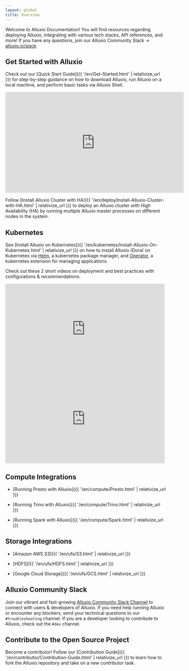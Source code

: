 ```yaml
---
layout: global
title: Overview
---
```


Welcome to Alluxio Documentation! You will find resources regarding deploying Alluxio, integrating with various tech stacks, API references, and more! If you have any questions, join our Alluxio Community Slack &rarr; [alluxio.io/slack](https://www.alluxio.io/slack)

## Get Started with Alluxio

Check out our [Quick Start Guide]({{ '/en/Get-Started.html' | relativize_url }}) for step-by-step guidance on how to download Alluxio, run Alluxio on a local machine, and perform basic tasks via Alluxio Shell.

<iframe width="560" height="315" src="https://www.youtube.com/embed/5YQvvznT5cI" title="YouTube video player" frameborder="0" allow="accelerometer; autoplay; clipboard-write; encrypted-media; gyroscope; picture-in-picture; web-share" allowfullscreen></iframe>

Follow [Install Alluxio Cluster with HA]({{ '/en/deploy/Install-Alluxio-Cluster-with-HA.html' | relativize_url }}) to deploy an Alluxio cluster with High Availability (HA) by running multiple Alluxio master processes on different nodes in the system.

## Kubernetes
See [Install Alluxio on Kubernetes]({{ '/en/kubernetes/Install-Alluxio-On-Kubernetes.html' | relativize_url }}) on how to install Alluxio (Dora) on Kubernetes via 
[Helm](https://helm.sh/), a kubernetes package manager, and [Operator](https://kubernetes.io/docs/concepts/extend-kubernetes/operator/), a kubernetes extension for managing applications.

Check out these 2 short videos on deployment and best practices with configurations & recommendations:

<iframe width="500" height="281" src="https://www.youtube.com/embed/FlvbekK_xG0" title="YouTube video player" frameborder="0" allow="accelerometer; autoplay; clipboard-write; encrypted-media; gyroscope; picture-in-picture; web-share" allowfullscreen></iframe>

<iframe width="500" height="281" src="https://www.youtube.com/embed/zwhMwiYmO8M" title="YouTube video player" frameborder="0" allow="accelerometer; autoplay; clipboard-write; encrypted-media; gyroscope; picture-in-picture; web-share" allowfullscreen></iframe>

## Compute Integrations
* [Running Presto with Alluxio]({{ '/en/compute/Presto.html' | relativize_url }})

* [Running Trino with Alluxio]({{ '/en/compute/Trino.html' | relativize_url }})

* [Running Spark with Alluxio]({{ '/en/compute/Spark.html' | relativize_url }})

## Storage Integrations
* [Amazon AWS S3]({{ '/en/ufs/S3.html' | relativize_url }})

* [HDFS]({{ '/en/ufs/HDFS.html' | relativize_url }})

* [Google Cloud Storage]({{ '/en/ufs/GCS.html' | relativize_url }})

## Alluxio Community Slack

Join our vibrant and fast-growing [Alluxio Community Slack Channel](https://www.alluxio.io/slack) to connect with users & developers of Alluxio. If you need help running Alluxio or encounter any blockers, send your technical questions to our `#troubleshooting` channel. If you are a developer looking to contribute to Alluxio, check out the `#dev` channel.

## Contribute to the Open Source Project

Become a contributor! Follow our [Contribution Guide]({{ '/en/contributor/Contribution-Guide.html' | relativize_url }}) to learn how to fork the Alluxio repository and take on a new contributor task.
